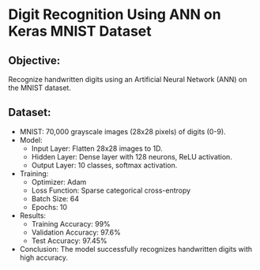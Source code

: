 # Digit Recognition Using ANN on Keras MNIST Dataset
## Objective:
Recognize handwritten digits using an Artificial Neural Network (ANN) on the MNIST dataset.

## Dataset:
- MNIST: 70,000 grayscale images (28x28 pixels) of digits (0-9).
- Model:
  - Input Layer: Flatten 28x28 images to 1D.
  - Hidden Layer: Dense layer with 128 neurons, ReLU activation.
  - Output Layer: 10 classes, softmax activation.
- Training:
  - Optimizer: Adam
  - Loss Function: Sparse categorical cross-entropy
  - Batch Size: 64
  - Epochs: 10
- Results:
  - Training Accuracy: 99%
  - Validation Accuracy: 97.6%
  - Test Accuracy: 97.45%
- Conclusion:
The model successfully recognizes handwritten digits with high accuracy.
